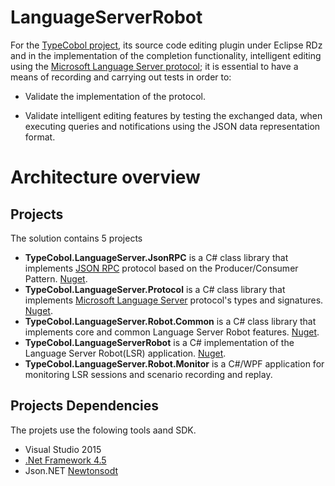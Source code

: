 # LanguageServerRobot

For the [TypeCobol project](https://github.com/TypeCobolTeam/TypeCobol), its source code editing plugin under Eclipse RDz and in the implementation of the completion functionality, intelligent editing using the [Microsoft Language Server protocol](https://github.com/Microsoft/language-server-protocol); it is essential to have a means of recording and carrying out tests in order to:



- Validate the implementation of the protocol. 



- Validate intelligent editing features by testing the exchanged data, when executing queries and notifications using the JSON data representation format.

# Architecture overview
## Projects
The solution contains 5 projects
- **TypeCobol.LanguageServer.JsonRPC** is a C# class library that implements [JSON RPC](https://en.wikipedia.org/wiki/JSON-RPC) protocol based on the Producer/Consumer Pattern. [Nuget](https://www.nuget.org/packages/TypeCobol.LanguageServer.JsonRPC).
- **TypeCobol.LanguageServer.Protocol** is a C# class library that implements [Microsoft Language Server](https://github.com/Microsoft/language-server-protocol) protocol's types and signatures. [Nuget](https://www.nuget.org/packages/TypeCobol.LanguageServer.Protocol).
- **TypeCobol.LanguageServer.Robot.Common** is a C# class library that implements core and common Language Server Robot features. [Nuget](https://www.nuget.org/packages/TypeCobol.LanguageServer.Robot.Common).
- **TypeCobol.LanguageServerRobot** is a C# implementation of the Language Server Robot(LSR) application. [Nuget](https://www.nuget.org/packages/TypeCobol.LanguageServerRobot).
- **TypeCobol.LanguageServer.Robot.Monitor** is a C#/WPF application for monitoring LSR sessions and scenario recording and replay.
## Projects Dependencies
The projets use the folowing tools aand SDK.
- Visual Studio 2015
- [.Net Framework 4.5](https://www.microsoft.com/net/download/windows)
- Json.NET [Newtonsodt](https://www.newtonsoft.com/json)
